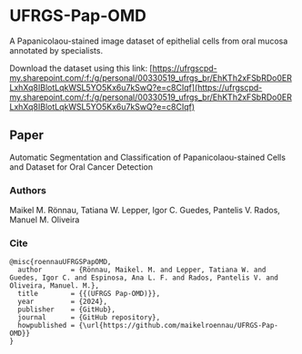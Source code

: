 # UFRGS-Pap-OMD

A Papanicolaou-stained image dataset of epithelial cells from oral mucosa annotated by specialists.

Download the dataset using this link: [https://ufrgscpd-my.sharepoint.com/:f:/g/personal/00330519_ufrgs_br/EhKTh2xFSbRDo0ERLxhXq8IBlotLqkWSL5YO5Kx6u7kSwQ?e=c8CIqf](https://ufrgscpd-my.sharepoint.com/:f:/g/personal/00330519_ufrgs_br/EhKTh2xFSbRDo0ERLxhXq8IBlotLqkWSL5YO5Kx6u7kSwQ?e=c8CIqf)

## Paper

Automatic Segmentation and Classification of Papanicolaou-stained Cells and Dataset for Oral Cancer Detection

### Authors

Maikel M. Rönnau, Tatiana W. Lepper, Igor C. Guedes, Pantelis V. Rados, Manuel M. Oliveira

### Cite

```
@misc{roennauUFRGSPapOMD,
  author       = {Rönnau, Maikel. M. and Lepper, Tatiana W. and Guedes, Igor C. and Espinosa, Ana L. F. and Rados, Pantelis V. and Oliveira, Manuel. M.},
  title        = {{(UFRGS Pap-OMD)}},
  year         = {2024},
  publisher    = {GitHub},
  journal      = {GitHub repository},
  howpublished = {\url{https://github.com/maikelroennau/UFRGS-Pap-OMD}}
}
```

